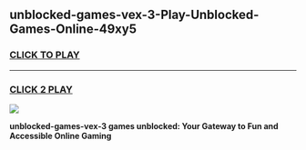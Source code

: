 
## unblocked-games-vex-3-Play-Unblocked-Games-Online-49xy5
<h3>
<a href="https://premium76.site?title=unblocked-games-vex-3&ref=25A">CLICK TO PLAY</a></h3>
<hr>

<h3>
<a href="https://premium76.site?title=unblocked-games-vex-3&ref=25A">CLICK 2 PLAY</a>
  
</h3>

<a href="https://premium76.site?title=unblocked-games-vex-3&ref=25A"><img src="https://clearcache.store/games.png"></a>


**unblocked-games-vex-3 games unblocked: Your Gateway to Fun and Accessible Online Gaming**
